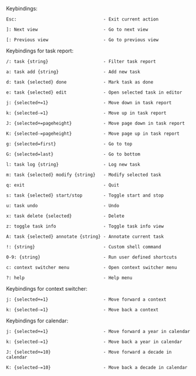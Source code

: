 Keybindings:

    Esc:                                 - Exit current action

    ]: Next view                         - Go to next view

    [: Previous view                     - Go to previous view


Keybindings for task report:

    /: task {string}                     - Filter task report

    a: task add {string}                 - Add new task

    d: task {selected} done              - Mark task as done

    e: task {selected} edit              - Open selected task in editor

    j: {selected+=1}                     - Move down in task report

    k: {selected-=1}                     - Move up in task report

    J: {selected+=pageheight}            - Move page down in task report

    K: {selected-=pageheight}            - Move page up in task report

    g: {selected=first}                  - Go to top

    G: {selected=last}                   - Go to bottom

    l: task log {string}                 - Log new task

    m: task {selected} modify {string}   - Modify selected task

    q: exit                              - Quit

    s: task {selected} start/stop        - Toggle start and stop

    u: task undo                         - Undo

    x: task delete {selected}            - Delete

    z: toggle task info                  - Toggle task info view

    A: task {selected} annotate {string} - Annotate current task

    !: {string}                          - Custom shell command

    0-9: {string}                        - Run user defined shortcuts

    c: context switcher menu             - Open context switcher menu

    ?: help                              - Help menu


Keybindings for context switcher:

    j: {selected+=1}                     - Move forward a context

    k: {selected-=1}                     - Move back a context


Keybindings for calendar:

    j: {selected+=1}                     - Move forward a year in calendar

    k: {selected-=1}                     - Move back a year in calendar

    J: {selected+=10}                    - Move forward a decade in calendar

    K: {selected-=10}                    - Move back a decade in calendar
